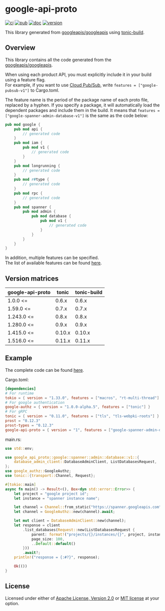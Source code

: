# google-api-proto

[![ci](https://github.com/mechiru/google-api-proto/workflows/ci/badge.svg)](https://github.com/mechiru/google-api-proto/actions?query=workflow:ci)
[![pub](https://github.com/mechiru/google-api-proto/workflows/pub/badge.svg)](https://github.com/mechiru/google-api-proto/actions?query=workflow:pub)
[![doc](https://github.com/mechiru/google-api-proto/workflows/doc/badge.svg)](https://mechiru.github.io/google-api-proto/google_api_proto/index.html)
[![version](https://img.shields.io/crates/v/google-api-proto.svg)](https://crates.io/crates/google-api-proto)

This library generated from [googleapis/googleapis] using [tonic-build].

## Overview
This library contains all the code generated from the [googleapis/googleapis].

When using each product API, you must explicitly include it in your build using a feature flag.<br>
For example, if you want to use [Cloud Pub/Sub](https://cloud.google.com/pubsub), write `features = ["google-pubsub-v1"]` to Cargo.toml.

The feature name is the period of the package name of each proto file, replaced by a hyphen.
If you specify a package, it will automatically load the dependent packages and include them in the build.
It means that `features = ["google-spanner-admin-database-v1"]` is the same as the code below:
```rust
pub mod google {
    pub mod api {
        // generated code
    }
    pub mod iam {
        pub mod v1 {
            // generated code
        }
    }
    pub mod longrunning {
        // generated code
    }
    pub mod r#type {
        // generated code
    }
    pub mod rpc {
        // generated code
    }
    pub mod spanner {
        pub mod admin {
            pub mod database {
                pub mod v1 {
                    // generated code
                }
            }
        }
    }
}
```

In addition, multiple features can be specified.<br>
The list of available features can be found [here](./google-api-proto/Cargo.toml).

## Version matrices
| google-api-proto | tonic  | tonic-build |
|------------------|--------|-------------|
| 1.0.0 <=         | 0.6.x  | 0.6.x       |
| 1.59.0 <=        | 0.7.x  | 0.7.x       |
| 1.243.0 <=       | 0.8.x  | 0.8.x       |
| 1.280.0 <=       | 0.9.x  | 0.9.x       |
| 1.415.0 <=       | 0.10.x | 0.10.x      |
| 1.516.0 <=       | 0.11.x | 0.11.x      |

## Example
The complete code can be found [here](./examples/src/spanner.rs).

Cargo.toml:
```toml
[dependencies]
# For runtime
tokio = { version = "1.33.0", features = ["macros", "rt-multi-thread"] }
# For google authentication
google-authz = { version = "1.0.0-alpha.5", features = ["tonic"] }
# For gRPC
tonic = { version = "0.11.0", features = ["tls", "tls-webpki-roots"] }
prost = "0.12.3"
prost-types = "0.12.3"
google-api-proto = { version = "1", features = ["google-spanner-admin-database-v1"] }
```

main.rs:
```rust
use std::env;

use google_api_proto::google::spanner::admin::database::v1::{
    database_admin_client::DatabaseAdminClient, ListDatabasesRequest,
};
use google_authz::GoogleAuthz;
use tonic::{transport::Channel, Request};

#[tokio::main]
async fn main() -> Result<(), Box<dyn std::error::Error>> {
    let project = "google project id";
    let instance = "spanner instance name";

    let channel = Channel::from_static("https://spanner.googleapis.com").connect().await?;
    let channel = GoogleAuthz::new(channel).await;

    let mut client = DatabaseAdminClient::new(channel);
    let response = client
        .list_databases(Request::new(ListDatabasesRequest {
            parent: format!("projects/{}/instances/{}", project, instance),
            page_size: 100,
            ..Default::default()
        }))
        .await?;
    println!("response = {:#?}", response);

    Ok(())
}
```

## License
Licensed under either of [Apache License, Version 2.0](./LICENSE-APACHE) or [MIT license](./LICENSE-MIT) at your option.

<!-- links -->
[googleapis/googleapis]: https://github.com/googleapis/googleapis
[tonic-build]: https://github.com/hyperium/tonic/tree/master/tonic-build

